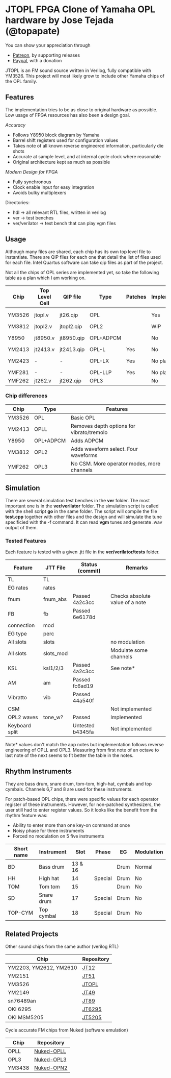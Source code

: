 # JTOPL FPGA Clone of Yamaha OPL hardware by Jose Tejada (@topapate)

You can show your appreciation through
* [Patreon](https://patreon.com/topapate), by supporting releases
* [Paypal](https://paypal.me/topapate), with a donation


JTOPL is an FM sound source written in Verilog, fully compatible with YM3526. This project will most likely grow to include other Yamaha chips of the OPL family.

## Features

The implementation tries to be as close to original hardware as possible. Low usage of FPGA resources has also been a design goal. 

*Accuracy*

* Follows Y8950 block diagram by Yamaha
* Barrel shift registers used for configuration values
* Takes note of all known reverse engineered information, particularly die shots
* Accurate at sample level, and at internal cycle clock where reasonable
* Original architecture kept as much as possible

*Modern Design for FPGA*

* Fully synchronous
* Clock enable input for easy integration
* Avoids bulky multiplexers

Directories:

* hdl -> all relevant RTL files, written in verilog
* ver -> test benches
* ver/verilator -> test bench that can play vgm files

## Usage

Although many files are shared, each chip has its own top level file to instantiate. There are QIP files for each one that detail the list of files used for each file. Intel Quartus software can take qip files as part of the project.

Not all the chips of OPL series are implemented yet, so take the following table as a plan which I am working on.

Chip    | Top Level Cell | QIP file   | Type        | Patches | Implemented  | Usage
--------|----------------|------------|-------------|---------|--------------|-------
YM3526  |  jtopl.v       | jt26.qip   | OPL         |         | Yes          | Bubble Bobble
YM3812  |  jtopl2.v      | jtopl2.qip | OPL2        |         | WIP          | Robocop
Y8950   |  jt8950.v      | jt8950.qip | OPL+ADPCM   |         | No           | MSX-Audio
YM2413  |  jt2413.v      | jt2413.qip | OPL-L       | Yes     | No           |
YM2423  |     -          |      -     | OPL-LX      | Yes     | No plans     | Atari ST FM cart
YMF281  |     -          |      -     | OPL-LLP     | Yes     | No plans     | Pachinko
YMF262  |  jt262.v       | jt262.qip  | OPL3        |         | No           |

### Chip differences

Chip     |  Type        | Features
---------|--------------|----------------------------------------
YM3526   | OPL          | Basic OPL
YM2413   | OPLL         | Removes depth options for vibrato/tremolo
Y8950    | OPL+ADPCM    | Adds ADPCM
YM3812   | OPL2         | Adds waveform select. Four waveforms
YMF262   | OPL3         | No CSM. More operator modes, more channels

## Simulation

There are several simulation test benches in the **ver** folder. The most important one is in the **ver/verilator** folder. The simulation script is called with the shell script **go** in the same folder. The script will compile the file **test.cpp** together with other files and the design and will simulate the tune specificied with the -f command. It can read **vgm** tunes and generate .wav output of them.

### Tested Features

Each feature is tested with a given .jtt file in the **ver/verilator/tests** folder.

Feature        | JTT File  | Status (commit) | Remarks
---------------|-----------|-----------------|--------
 TL            | TL        |                 |
 EG rates      | rates     |                 |
 fnum          | fnum_abs  | Passed 4a2c3cc  | Checks absolute value of a note
 FB            | fb        | Passed 6e6178d  |
 connection    | mod       |                 |
 EG type       | perc      |                 |
 All slots     | slots     |                 | no modulation
 All slots     | slots_mod |                 | Modulate some channels
 KSL           | ksl1/2/3  | Passed 4a2c3cc  | See note*
 AM            | am        | Passed fc6ad19  |
 Vibratto      | vib       | Passed 44a540f  |
 CSM           |           |                 | Not implemented
 OPL2 waves    | tone_w?   | Passed          | Implemented
 Keyboard split|           | Untested b4345fa| Not implemented

 Note* values don't match the app notes but implementation follows reverse engineering of OPLL and OPL3. Measuring from first note of an octave to last note of the next seems to fit better the table in the notes.

## Rhythm Instruments

They are bass drum, snare drum, tom-tom, high-hat, cymbals and top cymbals. Channels 6,7 and 8 are used for these instruments. 

For patch-based OPL chips, there were specific values for each operator register of these instruments. However, for non-patched synthesizers, the user still had to enter register values. So it looks like the benefit from the rhythm feature was:

* Ability to enter more than one key-on command at once
* Noisy phase for three instruments
* Forced no modulation on 5 five instruments

Short name | Instrument | Slot    | Phase   | EG   | Modulation |
-----------|------------|---------|---------|------|------------|
 BD        | Bass drum  | 13 & 16 |         | Drum | Normal     |
 HH        | High hat   | 14      | Special | Drum |   No       |
 TOM       | Tom tom    | 15      |         | Drum |   No       |
 SD        | Snare drum | 17      | Special | Drum |   No       |
 TOP-CYM   | Top cymbal | 18      | Special | Drum |   No       |

## Related Projects

Other sound chips from the same author (verilog RTL)

Chip                   | Repository
-----------------------|------------
YM2203, YM2612, YM2610 | [JT12](https://github.com/jotego/jt12)
YM2151                 | [JT51](https://github.com/jotego/jt51)
YM3526                 | [JTOPL](https://github.com/jotego/jtopl)
YM2149                 | [JT49](https://github.com/jotego/jt49)
sn76489an              | [JT89](https://github.com/jotego/jt89)
OKI 6295               | [JT6295](https://github.com/jotego/jt6295)
OKI MSM5205            | [JT5205](https://github.com/jotego/jt5205)

Cycle accurate FM chips from Nuked (software emulation)

Chip                |  Repository
--------------------|------------------------
OPLL                | [Nuked-OPLL](https://github.com/nukeykt/Nuked-OPLL)
OPL3                | [Nuked-OPL3](https://github.com/nukeykt/Nuked-OPL3) 
YM3438              | [Nuked-OPN2](https://github.com/nukeykt/Nuked-OPN2)